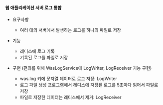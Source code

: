 #### 웹 애플리케이션 서버 로그 통합

- 요구사항
  - 여러 대의 서버에서 발생하는 로그를 하나의 파일로 저장

- 기능
  - 레디스에 로그 기록
  - 기록된 로그를 파일로 저장

- 구현 (편의를 위해 WasLogService에 LogWriter, LogReceiver 기능 구현)
  - was.log 키에 문자열 데이터로 로그 저장: LogWriter
  - 로그 파일 생성 프로그램에서 레디스에 저장된 로그를 5초마다 읽어서 파일로 저장
  - 파일로 저장한 데이터는 레디스에서 제거: LogReceiver